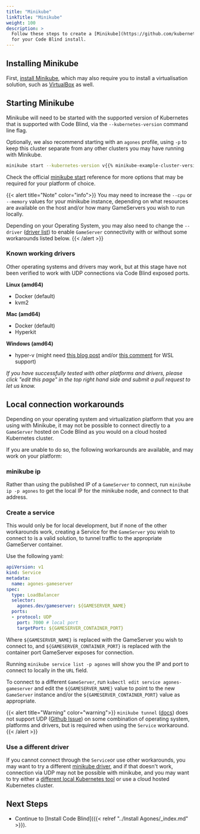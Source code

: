```yaml
---
title: "Minikube"
linkTitle: "Minikube"
weight: 100
description: >
  Follow these steps to create a [Minikube](https://github.com/kubernetes/minikube) cluster
  for your Code Blind install.
---
```


## Installing Minikube

First, [install Minikube][minikube], which may also require you to install
a virtualisation solution, such as [VirtualBox][vb] as well.

[minikube]: https://minikube.sigs.k8s.io/docs/start/
[vb]: https://www.virtualbox.org

## Starting Minikube

Minikube will need to be started with the supported version of Kubernetes that is supported with Code Blind, via the
`--kubernetes-version` command line flag.

Optionally, we also recommend starting with an `agones` profile, using `-p` to keep this cluster separate from any other
clusters you may have running with Minikube.

```bash
minikube start --kubernetes-version v{{% minikube-example-cluster-version %}} -p agones
```

Check the official [minikube start](https://minikube.sigs.k8s.io/docs/commands/start/) reference for more options that
may be required for your platform of choice.

{{< alert title="Note" color="info">}}
You may need to increase the `--cpu` or `--memory` values for your minikube instance, depending on what resources are
available on the host and/or how many GameServers you wish to run locally.

Depending on your Operating System, you may also need to change the `--driver`
([driver list](https://minikube.sigs.k8s.io/docs/drivers/)) to enable `GameServer` connectivity with or without
some workarounds listed below. 
{{< /alert >}}

### Known working drivers

Other operating systems and drivers may work, but at this stage have not been verified to work with UDP connections
via Code Blind exposed ports.

**Linux (amd64)**
* Docker (default)
* kvm2

**Mac (amd64)**
* Docker (default)
* Hyperkit

**Windows (amd64)**
* hyper-v (might need
  <a href="https://blog.thepolyglotprogrammer.com/setting-up-kubernetes-on-wsl-to-work-with-minikube-on-windows-10-90dac3c72fa1">this blog post</a>
  and/or [this comment](https://github.com/microsoft/WSL/issues/4288#issuecomment-652259640) for WSL support)

_If you have successfully tested with other platforms and drivers, please click "edit this page" in the top right hand
side and submit a pull request to let us know._

## Local connection workarounds

Depending on your operating system and virtualization platform that you are using with Minikube, it may not be
possible to connect directly to a `GameServer` hosted on Code Blind as you would on a cloud hosted Kubernetes cluster.

If you are unable to do so, the following workarounds are available, and may work on your platform:

### minikube ip

Rather than using the published IP of a `GameServer` to connect, run `minikube ip -p agones` to get the local IP for
the minikube node, and connect to that address.

### Create a service

This would only be for local development, but if none of the other workarounds work, creating a Service for the
`GameServer` you wish to connect to is a valid solution, to tunnel traffic to the appropriate GameServer container.

Use the following yaml:

```yaml
apiVersion: v1
kind: Service
metadata:
  name: agones-gameserver
spec:
  type: LoadBalancer
  selector:
    agones.dev/gameserver: ${GAMESERVER_NAME}
  ports:
  - protocol: UDP
    port: 7000 # local port
    targetPort: ${GAMESERVER_CONTAINER_PORT}
```

Where `${GAMESERVER_NAME}` is replaced with the GameServer you wish to connect to, and `${GAMESERVER_CONTAINER_PORT}`
is replaced with the container port GameServer exposes for connection.

Running `minikube service list -p agones` will show you the IP and port to connect to locally in the `URL` field.

To connect to a different `GameServer`, run `kubectl edit service agones-gameserver` and edit the `${GAMESERVER_NAME}`
value to point to the new `GameServer` instance and/or the `${GAMESERVER_CONTAINER_PORT}` value as appropriate.

{{< alert title="Warning" color="warning">}}
`minikube tunnel` ([docs](https://minikube.sigs.k8s.io/docs/handbook/accessing/))
does not support UDP ([Github Issue](https://github.com/kubernetes/minikube/issues/12362)) on some combination of
operating system, platforms and drivers, but is required when using the `Service` workaround.
{{< /alert >}}

### Use a different driver

If you cannot connect through the `Service`or use other workarounds, you may want to try a different
[minikube driver](https://minikube.sigs.k8s.io/docs/drivers/), and if that doesn't work, connection via UDP may not
be possible with minikube, and you may want to try either a
[different local Kubernetes tool](https://kubernetes.io/docs/tasks/tools/) or use a cloud hosted Kubernetes cluster.

## Next Steps

- Continue to [Install Code Blind]({{< relref "../Install Agones/_index.md" >}}).
